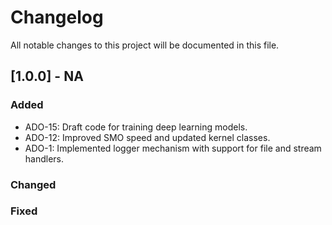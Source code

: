 # Changelog

All notable changes to this project will be documented in this file.

## [1.0.0] - NA
### Added
- ADO-15: Draft code for training deep learning models.
- ADO-12: Improved SMO speed and updated kernel classes.
- ADO-1: Implemented logger mechanism with support for file and stream handlers.

### Changed

### Fixed
